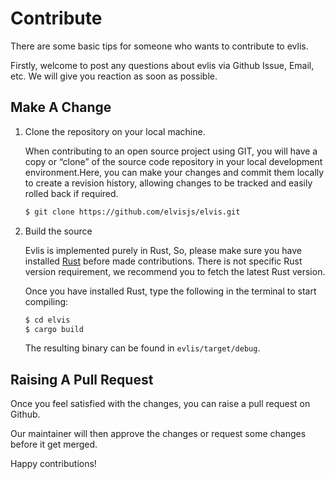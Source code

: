 # Contribute

There are some basic tips for someone who wants to contribute to evlis.

Firstly, welcome to post any questions about evlis via Github Issue, Email, etc. We will give you reaction as soon as possible. 

## Make A Change


1. Clone the repository on your local machine.
    
    When contributing to an open source project using GIT, you will have a copy or “clone” of the source code repository in your local development environment.Here, you can make your changes and commit them locally to create a revision history, allowing changes to be tracked and easily rolled back if required. 

    ```sh
    $ git clone https://github.com/elvisjs/elvis.git
    ```


2. Build the source 

    Evlis is implemented purely in Rust, So, please make sure you have installed [Rust](https://www.rust-lang.org/tools/install) before made contributions. There is not specific Rust version requirement, we recommend you to fetch the latest Rust version. 

    Once you have installed Rust, type the following in the terminal to start compiling:

    ```sh
    $ cd elvis
    $ cargo build
    ```

    The resulting binary can be found in `evlis/target/debug`.

## Raising A Pull Request

Once you feel satisfied with the changes, you can raise a pull request on Github.

Our maintainer will then approve the changes or request some changes before it get merged.

Happy contributions!